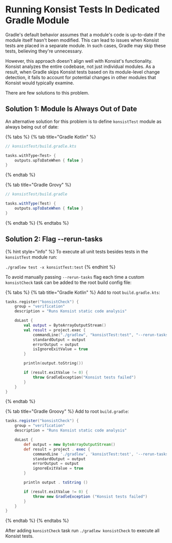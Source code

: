 # Running Konsist Tests In Dedicated Gradle Module

Gradle's default behavior assumes that a module's code is up-to-date if the module itself hasn't been modified. This can lead to issues when Konsist tests are placed in a separate module. In such cases, Gradle may skip these tests, believing they're unnecessary.

However, this approach doesn't align well with Konsist's functionality. Konsist analyzes the entire codebase, not just individual modules. As a result, when Gradle skips Konsist tests based on its module-level change detection, it fails to account for potential changes in other modules that Konsist would typically examine.&#x20;

There are few solutions to this problem.

## Solution 1: Module Is Always Out of Date

An alternative solution for this problem is to define `konsistTest` module as always being out of date:

{% tabs %}
{% tab title="Gradle Kotlin" %}
```kotlin
// konsistTest/build.gradle.kts

tasks.withType<Test> {
    outputs.upToDateWhen { false }
}
```
{% endtab %}

{% tab title="Gradle Grovy" %}
```groovy
// konsistTest/build.gradle

tasks.withType(Test) {
    outputs.upToDateWhen { false }
}
```
{% endtab %}
{% endtabs %}

## Solution 2: Flag --rerun-tasks

{% hint style="info" %}
To execute all unit tests besides tests in the `konsistTest` module run:

`./gradlew test -x konsistTest:test`
{% endhint %}

To avoid manually passing `--rerun-tasks` flag each time a custom `konsistCheck` task can be added to the root build config file:

{% tabs %}
{% tab title="Gradle Kotlin" %}
Add to root `build.gradle.kts`:

```kotlin
tasks.register("konsistCheck") {
    group = "verification"
    description = "Runs Konsist static code analysis"

    doLast {
        val output = ByteArrayOutputStream()
        val result = project.exec {
            commandLine("./gradlew", "konsistTest:test", "--rerun-tasks")
            standardOutput = output
            errorOutput = output
            isIgnoreExitValue = true
        }

        println(output.toString())

        if (result.exitValue != 0) {
            throw GradleException("Konsist tests failed")
        }
    }
}
```
{% endtab %}

{% tab title="Gradle Groovy" %}
Add to root `build.gradle`:

```groovy
tasks.register("konsistCheck") {
    group = "verification"
    description = "Runs Konsist static code analysis"

    doLast {
        def output = new ByteArrayOutputStream()
        def result = project . exec {
            commandLine './gradlew', 'konsistTest:test', '--rerun-tasks'
            standardOutput = output
            errorOutput = output
            ignoreExitValue = true
        }

        println output . toString ()

        if (result.exitValue != 0) {
            throw new GradleException ("Konsist tests failed")
        }
    }
}
```
{% endtab %}
{% endtabs %}

After adding `konsistCheck` task run `./gradlew konsistCheck` to execute all Konsist tests.
